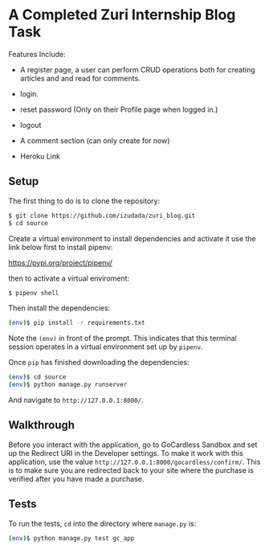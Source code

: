 # A Completed Zuri Internship Blog Task 

Features Include:

-    A register page, a user can perform CRUD operations both for creating articles and and read for comments. 

-    login.

-    reset password (Only on their Profile page when logged in.)

-    logout

-    A comment section (can only create for now)

-    Heroku Link

## Setup

The first thing to do is to clone the repository:

```sh
$ git clone https://github.com/izudada/zuri_blog.git
$ cd source
```

Create a virtual environment to install dependencies and activate it use the link below first to install pipenv:

https://pypi.org/project/pipenv/

then to activate a virtual enviroment:

```sh
$ pipenv shell
```

Then install the dependencies:

```sh
(env)$ pip install -r requirements.txt
```
Note the `(env)` in front of the prompt. This indicates that this terminal
session operates in a virtual environment set up by `pipenv`.

Once `pip` has finished downloading the dependencies:
```sh
(env)$ cd source
(env)$ python manage.py runserver
```
And navigate to `http://127.0.0.1:8000/`.


## Walkthrough

Before you interact with the application, go to GoCardless Sandbox and set up
the Redirect URI in the Developer settings. To make it work with this
application, use the value `http://127.0.0.1:8000/gocardless/confirm/`. This is to
make sure you are redirected back to your site where the purchase is verified
after you have made a purchase.


## Tests

To run the tests, `cd` into the directory where `manage.py` is:
```sh
(env)$ python manage.py test gc_app
```
